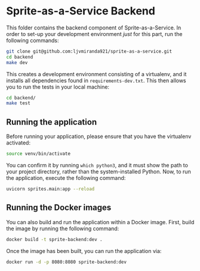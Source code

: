 # Sprite-as-a-Service Backend

This folder contains the backend component of Sprite-as-a-Service. In order to
set-up your development environment *just* for this part, run the following
commands:

```sh
git clone git@github.com:ljvmiranda921/sprite-as-a-service.git
cd backend
make dev
```

This creates a development environment consisting of a virtualenv, and it
installs all dependencies found in `requirements-dev.txt`. This then allows you
to run the tests in your local machine:

```sh
cd backend/
make test
```

## Running the application

Before running your application, please ensure that you have the virtualenv
activated:

```sh
source venv/bin/activate
```

You can confirm it by running `which python3`, and it must show the path
to your project directory, rather than the system-installed Python. Now, to run
the application, execute the following command:

```sh
uvicorn sprites.main:app --reload
```

## Running the Docker images

You can also build and run the application within a Docker image. First, build
the image by running the following command:

```sh
docker build -t sprite-backend:dev .
```

Once the image has been built, you can run the application via:

```sh
docker run -d -p 8080:8080 sprite-backend:dev
```

